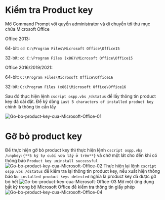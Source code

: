 # Kiểm tra Product key
Mở Command Prompt với quyền administrator và di chuyển tới thư mục chứa Microsoft Office

Office 2013:

64-bit: `cd C:\Program Files\Microsoft Office\Office15`

32-bit: `cd C:\Program Files (x86)\Microsoft Office\Office15`

Office 2016/2019/2021:

64-bit: `C:\Program Files\Microsoft Office\Office16`

32-bit: `C:\Program Files (x86)\Microsoft Office\Office16`

Sau đó thực hiện lệnh `cscript ospp.vbs /dstatus` để lấy thông tin product key đã cài đặt. Để ký dòng `Last 5 characters of installed product key` chính là thông tin cần lấy

![Go-bo-product-key-cua-Microsoft-Office-01](https://s3-hcm-r1.longvan.net/thuvien/shared/1223/Go-bo-product-key-cua-Microsoft-Office-01.png)
# Gỡ bỏ product key
Để thực hiện gỡ bỏ product key thì thực hiện lệnh `cscript ospp.vbs /unpkey:{**5 ký tự cuối vừa lấy ở trên**}` và chờ một lát cho đến khi có thông báo `Product key uninstall successful`
![Go-bo-product-key-cua-Microsoft-Office-02](https://s3-hcm-r1.longvan.net/thuvien/shared/1223/Go-bo-product-key-cua-Microsoft-Office-02.png)
Thực hiện lại lệnh `cscript ospp.vbs /dstatus` để kiểm tra lại thông tin product key, nếu xuất hiện thông báo `No installed product keys detected` nghĩa là product key đã được gỡ bỏ hết
![Go-bo-product-key-cua-Microsoft-Office-03](https://s3-hcm-r1.longvan.net/thuvien/shared/1223/Go-bo-product-key-cua-Microsoft-Office-03.png)
Mở một ứng dụng bất kỳ trong bộ Microsoft Office để kiểm tra thông tin giấy phép
![Go-bo-product-key-cua-Microsoft-Office-04](https://s3-hcm-r1.longvan.net/thuvien/shared/1223/Go-bo-product-key-cua-Microsoft-Office-04.png)
